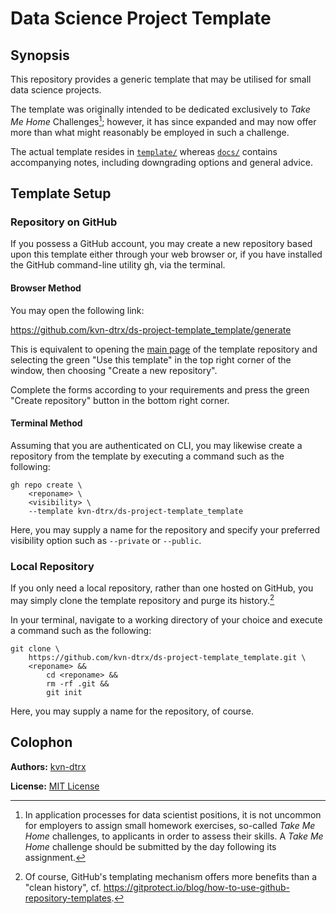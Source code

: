 # Data Science Project Template

## Synopsis

This repository provides a generic template that may be utilised for small data science projects.

The template was originally intended to be dedicated exclusively to *Take Me Home* Challenges[^tmh-challenge]; however, it has since expanded and may now offer more than what might reasonably be employed in such a challenge.

[^tmh-challenge]: In application processes for data scientist positions, it is not uncommon for employers to assign small homework exercises, so-called *Take Me Home* challenges, to applicants in order to assess their skills. A *Take Me Home* challenge should be submitted by the day following its assignment.

The actual template resides in [`template/`](./template/) whereas [`docs/`](./docs/) contains accompanying notes, including downgrading options and general advice.

## Template Setup

### Repository on GitHub

If you possess a GitHub account, you may create a new repository based upon this template either through your web browser or, if you have installed the GitHub command-line utility gh, via the terminal.

#### Browser Method

You may open the following link:

<https://github.com/kvn-dtrx/ds-project-template_template/generate>

This is equivalent to opening the [main page](https://github.com/kvn-dtrx/ds-project-template_template) of the template repository and selecting the green "Use this template" in the top right corner of the window, then choosing "Create a new repository".

Complete the forms according to your requirements and press the green "Create repository" button in the bottom right corner.

#### Terminal Method

Assuming that you are authenticated on CLI, you may likewise create a repository from the template by executing a command such as the following:

``` shell
gh repo create \
    <reponame> \
    <visibility> \
    --template kvn-dtrx/ds-project-template_template
```

Here, you may supply a name for the repository and specify your preferred visibility option such as `--private` or `--public`.

### Local Repository

If you only need a local repository, rather than one hosted on GitHub, you may simply clone the template repository and purge its history.[^gh-templates]

In your terminal, navigate to a working directory of your choice and execute a command such as the following:

``` shell
git clone \
    https://github.com/kvn-dtrx/ds-project-template_template.git \
    <reponame> &&
        cd <reponame> &&
        rm -rf .git &&
        git init
```

Here, you may supply a name for the repository, of course.

[^gh-templates]: Of course, GitHub's templating mechanism offers more benefits than a "clean history", cf. <https://gitprotect.io/blog/how-to-use-github-repository-templates>.

## Colophon

**Authors:** [kvn-dtrx](https://github.com/kvn-dtrx)

**License:** [MIT License](license.txt)
